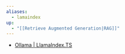 ```yaml
---
aliases:
  - lamaindex
up:
  - "[[Retrieve Augmented Generation|RAG]]"
---
```



- [Ollama | LlamaIndex.TS](https://ts.llamaindex.ai/modules/embeddings/available_embeddings/ollama)
